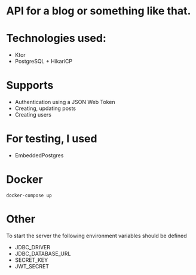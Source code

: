 # API for a blog or something like that.

# Technologies used:
- Ktor
- PostgreSQL + HikariCP

# Supports
- Authentication using a JSON Web Token
- Creating, updating posts
- Creating users

# For testing, I used
- EmbeddedPostgres

# Docker
```
docker-compose up
```

# Other
To start the server the following environment variables should be defined
- JDBC_DRIVER
- JDBC_DATABASE_URL
- SECRET_KEY
- JWT_SECRET
